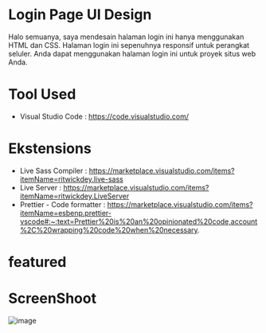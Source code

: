 # Login Page UI Design

Halo semuanya, saya mendesain halaman login ini hanya menggunakan HTML dan CSS. Halaman login ini sepenuhnya responsif untuk perangkat seluler. Anda dapat menggunakan halaman login ini untuk proyek situs web Anda.

# Tool Used

- Visual Studio Code : https://code.visualstudio.com/

# Ekstensions

- Live Sass Compiler : https://marketplace.visualstudio.com/items?itemName=ritwickdey.live-sass
- Live Server : https://marketplace.visualstudio.com/items?itemName=ritwickdey.LiveServer
- Prettier - Code formatter : https://marketplace.visualstudio.com/items?itemName=esbenp.prettier-vscode#:~:text=Prettier%20is%20an%20opinionated%20code,account%2C%20wrapping%20code%20when%20necessary.

# featured

# ScreenShoot

![image](https://user-images.githubusercontent.com/50509675/203929372-fe9aaac6-1a30-4861-b0a2-baaa3c58b681.png)
